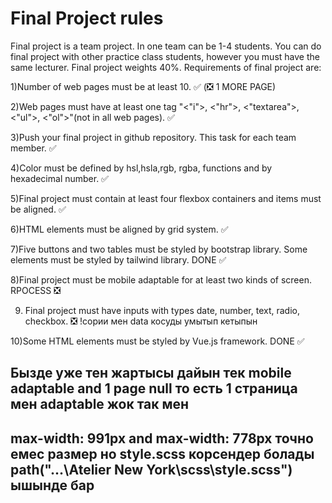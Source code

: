 # Final Project rules 

Final project is a team project. In one team can be 1-4 students. You can do final project with other practice class students, 	 however you must have the same lecturer. Final project weights 40%. Requirements of final project are:

 1)Number of web pages must be at least 10. ✅ (❎ 1 MORE PAGE) 

 2)Web pages must have at least one tag "<"i">, <"hr">, <"textarea">, <"ul">, <"ol">"(not in all web pages). ✅

 3)Push your final project in github repository. This task for each team member. ✅

 4)Color must be defined by hsl,hsla,rgb, rgba, functions and by hexadecimal number. ✅

 5)Final project must contain at least four flexbox containers and items must be aligned. ✅ 

 6)HTML elements must be aligned by grid system.  ✅

 7)Five buttons and two tables must be styled by bootstrap library. Some elements must be styled by tailwind library. DONE ✅

 8)Final project must be mobile adaptable for at least two kinds of screen.  RPOCESS ❎

9) Final project must have inputs with types date, number, text, radio, checkbox. ❎ !сории мен data косуды умытып кетыпын

10)Some HTML elements must be styled by Vue.js framework. DONE ✅


## Бызде уже тен жартысы дайын тек  mobile adaptable and 1 page null то есть 1 страница мен   adaptable жок так мен 
## max-width: 991px and max-width: 778px точно емес размер но style.scss корсендер болады path("...\Atelier New York\scss\style.scss") ышынде бар




